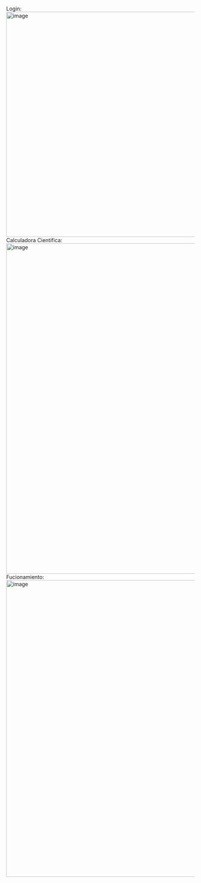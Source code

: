 Login:
<img width="1757" height="601" alt="image" src="https://github.com/user-attachments/assets/a6ebdca3-ca8f-4e49-aa2b-b833b58e939f" />
Calculadora Cientifica:
<img width="1906" height="882" alt="image" src="https://github.com/user-attachments/assets/61089032-bf21-4e90-8540-973b4263acfb" />
Fucionamiento:
<img width="1664" height="792" alt="image" src="https://github.com/user-attachments/assets/ca9ac129-748a-4cb6-95af-19b1db32a20e" />
